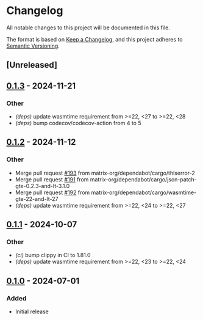 # Changelog
All notable changes to this project will be documented in this file.

The format is based on [Keep a Changelog](https://keepachangelog.com/en/1.0.0/),
and this project adheres to [Semantic Versioning](https://semver.org/spec/v2.0.0.html).

## [Unreleased]

## [0.1.3](https://github.com/matrix-org/rust-opa-wasm/compare/v0.1.2...v0.1.3) - 2024-11-21

### Other

- *(deps)* update wasmtime requirement from >=22, <27 to >=22, <28
- *(deps)* bump codecov/codecov-action from 4 to 5

## [0.1.2](https://github.com/matrix-org/rust-opa-wasm/compare/v0.1.1...v0.1.2) - 2024-11-12

### Other

- Merge pull request [#193](https://github.com/matrix-org/rust-opa-wasm/pull/193) from matrix-org/dependabot/cargo/thiserror-2
- Merge pull request [#191](https://github.com/matrix-org/rust-opa-wasm/pull/191) from matrix-org/dependabot/cargo/json-patch-gte-0.2.3-and-lt-3.1.0
- Merge pull request [#192](https://github.com/matrix-org/rust-opa-wasm/pull/192) from matrix-org/dependabot/cargo/wasmtime-gte-22-and-lt-27
- *(deps)* update wasmtime requirement from >=22, <24 to >=22, <27

## [0.1.1](https://github.com/matrix-org/rust-opa-wasm/compare/v0.1.0...v0.1.1) - 2024-10-07

### Other

- *(ci)* bump clippy in CI to 1.81.0
- *(deps)* update wasmtime requirement from >=22, <23 to >=22, <24

## [0.1.0](https://github.com/matrix-org/rust-opa-wasm/releases/tag/v0.1.0) - 2024-07-01

### Added
- Initial release
